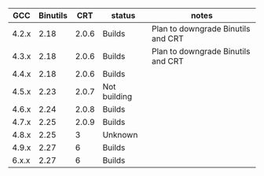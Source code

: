 | GCC   | Binutils | CRT | status | notes |
| ------ | ----- | ------- | ------- | ---------------------------- |
| 4.2.x  | 2.18 | 2.0.6 | Builds | Plan to downgrade Binutils and CRT |
| 4.3.x  | 2.18 | 2.0.6 | Builds | Plan to downgrade Binutils and CRT |
| 4.4.x  | 2.18 | 2.0.6 | Builds | |
| 4.5.x  | 2.23 | 2.0.7 | Not building | |
| 4.6.x  | 2.24 | 2.0.8 | Builds | |
| 4.7.x  | 2.25 | 2.0.9 | Builds | |
| 4.8.x  | 2.25 | 3 | Unknown | |
| 4.9.x  | 2.27 | 6 | Builds | |
| 6.x.x  | 2.27 | 6 | Builds | |

